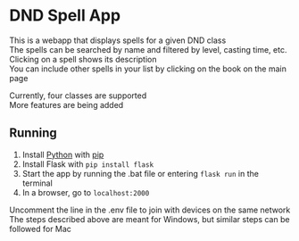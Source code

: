 # DND Spell App

This is a webapp that displays spells for a given DND class\
The spells can be searched by name and filtered by level, casting time, etc.\
Clicking on a spell shows its description\
You can include other spells in your list by clicking on the book on the main page

Currently, four classes are supported\
More features are being added

## Running

1. Install [Python](https://www.python.org/downloads/) with [pip](https://pip.pypa.io/en/stable/installation/)
2. Install Flask with `pip install flask`
3. Start the app by running the .bat file or entering `flask run` in the terminal
4. In a browser, go to `localhost:2000`

Uncomment the line in the .env file to join with devices on the same network\
The steps described above are meant for Windows, but similar steps can be followed for Mac
